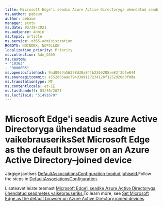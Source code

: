 ```yaml
---
title: Microsoft Edge'i seadis Azure Active Directoryga ühendatud seadme vaikebrauseriks
ms.author: pebaum
author: pebaum
manager: scotv
ms.date: 03/29/2021
ms.audience: Admin
ms.topic: article
ms.service: o365-administration
ROBOTS: NOINDEX, NOFOLLOW
localization_priority: Priority
ms.collection: Adm_O365
ms.custom:
- "10363"
- "9006005"
ms.openlocfilehash: 9ad0064a56378d30a84fb2266208ae83f3bfe044
ms.sourcegitcommit: e552d65aac79433a911723412bf1252d20d3f0da
ms.translationtype: MT
ms.contentlocale: et-EE
ms.lasthandoff: 03/30/2021
ms.locfileid: "51491670"
---
```

# <a name="set-microsoft-edge-as-the-default-browser-on-an-azure-active-directoryjoined-device"></a><span data-ttu-id="7134a-102">Microsoft Edge'i seadis Azure Active Directoryga ühendatud seadme vaikebrauseriks</span><span class="sxs-lookup"><span data-stu-id="7134a-102">Set Microsoft Edge as the default browser on an Azure Active Directory–joined device</span></span>

<span data-ttu-id="7134a-103">Järgige jaotises [DefaultAssociationsConfiguration toodud juhiseid.](https://go.microsoft.com/fwlink/?linkid=2132650)</span><span class="sxs-lookup"><span data-stu-id="7134a-103">Follow the steps in [DefaultAssociationsConfiguration](https://go.microsoft.com/fwlink/?linkid=2132650).</span></span>

<span data-ttu-id="7134a-104">Lisateavet leiate teemast [Microsoft Edge'i seadke Azure Active Directoryga ühendatud seadmetes vaikebrauseriks.](https://go.microsoft.com/fwlink/?linkid=2132440)</span><span class="sxs-lookup"><span data-stu-id="7134a-104">To learn more, see [Set Microsoft Edge as the default browser on Azure Active Directory joined devices](https://go.microsoft.com/fwlink/?linkid=2132440).</span></span>